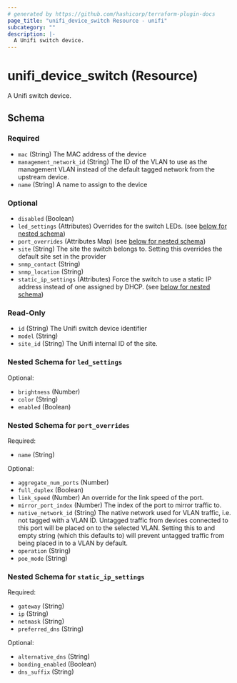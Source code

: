 ```yaml
---
# generated by https://github.com/hashicorp/terraform-plugin-docs
page_title: "unifi_device_switch Resource - unifi"
subcategory: ""
description: |-
  A Unifi switch device.
---
```


# unifi_device_switch (Resource)

A Unifi switch device.



<!-- schema generated by tfplugindocs -->
## Schema

### Required

- `mac` (String) The MAC address of the device
- `management_network_id` (String) The ID of the VLAN to use as the management VLAN instead of the default tagged network from the upstream device.
- `name` (String) A name to assign to the device

### Optional

- `disabled` (Boolean)
- `led_settings` (Attributes) Overrides for the switch LEDs. (see [below for nested schema](#nestedatt--led_settings))
- `port_overrides` (Attributes Map) (see [below for nested schema](#nestedatt--port_overrides))
- `site` (String) The site the switch belongs to. Setting this overrides the default site set in the provider
- `snmp_contact` (String)
- `snmp_location` (String)
- `static_ip_settings` (Attributes) Force the switch to use a static IP address instead of one assigned by DHCP. (see [below for nested schema](#nestedatt--static_ip_settings))

### Read-Only

- `id` (String) The Unifi switch device identifier
- `model` (String)
- `site_id` (String) The Unifi internal ID of the site.

<a id="nestedatt--led_settings"></a>
### Nested Schema for `led_settings`

Optional:

- `brightness` (Number)
- `color` (String)
- `enabled` (Boolean)


<a id="nestedatt--port_overrides"></a>
### Nested Schema for `port_overrides`

Required:

- `name` (String)

Optional:

- `aggregate_num_ports` (Number)
- `full_duplex` (Boolean)
- `link_speed` (Number) An override for the link speed of the port.
- `mirror_port_index` (Number) The index of the port to mirror traffic to.
- `native_network_id` (String) The native network used for VLAN traffic, i.e. not tagged with a VLAN ID. Untagged traffic from devices connected to this port will be placed on to the selected VLAN. Setting this to and empty string (which this defaults to) will prevent untagged traffic from being placed in to a VLAN by default.
- `operation` (String)
- `poe_mode` (String)


<a id="nestedatt--static_ip_settings"></a>
### Nested Schema for `static_ip_settings`

Required:

- `gateway` (String)
- `ip` (String)
- `netmask` (String)
- `preferred_dns` (String)

Optional:

- `alternative_dns` (String)
- `bonding_enabled` (Boolean)
- `dns_suffix` (String)
